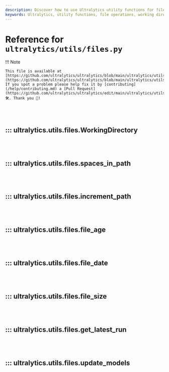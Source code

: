 ```yaml
---
description: Discover how to use Ultralytics utility functions for file-related operations including incrementing paths, finding file age, checking file size and creating directories.
keywords: Ultralytics, utility functions, file operations, working directory, file age, file size, create directories
---
```


# Reference for `ultralytics/utils/files.py`

!!! Note

    This file is available at [https://github.com/ultralytics/ultralytics/blob/main/ultralytics/utils/files.py](https://github.com/ultralytics/ultralytics/blob/main/ultralytics/utils/files.py). If you spot a problem please help fix it by [contributing](/help/contributing.md) a [Pull Request](https://github.com/ultralytics/ultralytics/edit/main/ultralytics/utils/files.py) 🛠️. Thank you 🙏!

<br><br>

## ::: ultralytics.utils.files.WorkingDirectory

<br><br>

## ::: ultralytics.utils.files.spaces_in_path

<br><br>

## ::: ultralytics.utils.files.increment_path

<br><br>

## ::: ultralytics.utils.files.file_age

<br><br>

## ::: ultralytics.utils.files.file_date

<br><br>

## ::: ultralytics.utils.files.file_size

<br><br>

## ::: ultralytics.utils.files.get_latest_run

<br><br>

## ::: ultralytics.utils.files.update_models

<br><br>
